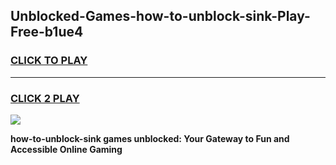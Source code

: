 
## Unblocked-Games-how-to-unblock-sink-Play-Free-b1ue4
<h3>
<a href="https://premium76.site?title=how-to-unblock-sink&ref=21A">CLICK TO PLAY</a></h3>
<hr>

<h3>
<a href="https://premium76.site?title=how-to-unblock-sink&ref=21A">CLICK 2 PLAY</a>
  
</h3>

<a href="https://premium76.site?title=how-to-unblock-sink&ref=21A"><img src="https://clearcache.store/games.png"></a>


**how-to-unblock-sink games unblocked: Your Gateway to Fun and Accessible Online Gaming**
